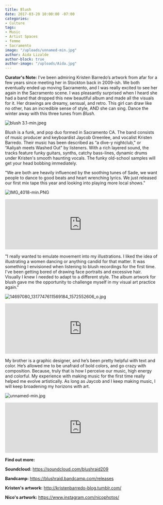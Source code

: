 ```yaml
---
title: Blush
date: 2017-03-20 10:00:00 -07:00
categories:
- Culture
tags:
- Music
- Artist Spaces
- femme
- Sacramento
image: "/uploads/unnamed-min.jpg"
author: Aida Lizalde
author-block: true
author-image: "/uploads/Aida.jpg"
---
```


**Curator's Note:** I’ve been admiring Kristen Barredo’s artwork from afar for a few years since meeting her in Stockton back in 2009-ish. We both eventually ended up moving Sacramento, and I was really excited to see her again in the Sacramento scene. I was pleasantly surprised when I heard she had a band that dropped this new beautiful album and made all the visuals for it. Her drawings are dreamy, sensual, and retro. This girl can draw like no other, has an incredible sense of style, AND she can sing. Dance the winter away with this three tunes from *Blush.*   

![blush 3.1-min.jpeg](/uploads/blush%203.1-min.jpeg)

Blush is a funk, and pop duo formed in Sacramento CA. The band consists of music producer and keyboardist Jaycob Greenlee, and vocalist Kristen Barredo. Their music has been described as “a dive-y nightclub," or “Aaliyah meets Washed Out" by listeners. With a rich layered sound, the tracks feature funky guitars, synths, catchy bass-lines, dynamic drums under Kristen's smooth haunting vocals. The funky old-school samples will get your head bobbing immediately.

"We are both are heavily influenced by the soothing tunes of Sade, we want people to dance to good beats and heart wrenching lyrics. We just released our first mix tape this year and looking into playing more local shows."

![IMG_4018-min.PNG](/uploads/IMG_4018-min.PNG)

<iframe width="100%" height="166" scrolling="no" frameborder="no" src="https://w.soundcloud.com/player/?url=https%3A//api.soundcloud.com/tracks/305014707&amp;color=ff5500&amp;auto_play=false&amp;hide_related=false&amp;show_comments=true&amp;show_user=true&amp;show_reposts=false"></iframe>

"I really wanted to emulate movement into my illustrations.  I liked the idea of illustrating a women dancing or anything candid for that matter. It was something I envisioned when listening to blush recordings for the first time. I've been getting bored of drawing face portraits and excessive hair. Visually I knew I needed to adapt to a different style. The album artwork for blush gave me the opportunity to challenge myself in my visual art practice again."

![14697080_1317747611569184_1572552606_o.jpg](/uploads/14697080_1317747611569184_1572552606_o.jpg)

<iframe width="100%" height="166" scrolling="no" frameborder="no" src="https://w.soundcloud.com/player/?url=https%3A//api.soundcloud.com/tracks/305014293&amp;color=ff5500&amp;auto_play=false&amp;hide_related=false&amp;show_comments=true&amp;show_user=true&amp;show_reposts=false"></iframe>

My brother is a graphic designer, and he’s been pretty helpful with text and color. He’s allowed me to be unafraid of bold colors, and go crazy with composition. Because, truly that is how I perceive our music,  high energy and colorful. My experience with making music for the first time really helped me evolve artistically. As long as Jaycob and I keep making music, I will keep broadening my horizons with art.

![unnamed-min.jpg](/uploads/unnamed-min.jpg)
 
<iframe width="100%" height="166" scrolling="no" frameborder="no" src="https://w.soundcloud.com/player/?url=https%3A//api.soundcloud.com/tracks/305014880&amp;color=ff5500&amp;auto_play=false&amp;hide_related=false&amp;show_comments=true&amp;show_user=true&amp;show_reposts=false"></iframe>

**Find out more:**

**Soundcloud:** https://soundcloud.com/blushraid209

**Bandcamp:** https://blushraid.bandcamp.com/releases

**Kristen's artwork:** http://kristenbarredo-blog.tumblr.com/

**Nico's artwork:** https://www.instagram.com/nicophotos/